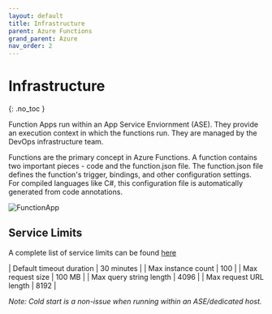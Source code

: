 ```yaml
---
layout: default
title: Infrastructure
parent: Azure Functions
grand_parent: Azure
nav_order: 2
---
```


# Infrastructure
{: .no_toc }

Function Apps run within an App Service Enviornment (ASE). They provide an 
execution context in which the functions run. They are managed by the 
DevOps infrastructure team.

Functions are the primary concept in Azure Functions. A function contains two
important pieces - code and the function.json file. The function.json file
defines the function's trigger, bindings, and other configuration settings.
For compiled languages like C#, this configuration file is automatically 
generated from code annotations.

![FunctionApp](/docs-test/assets/images/functionapp.png)

## Service Limits

A complete list of service limits can be found 
[here](https://docs.microsoft.com/en-us/azure/azure-functions/functions-scale)

| Default timeout duration  | 30 minutes    |
| Max instance count        | 100           |
| Max request size          | 100 MB        |
| Max query string length   | 4096          |
| Max request URL length    | 8192          |

*Note: Cold start is a non-issue when running within an ASE/dedicated host.*